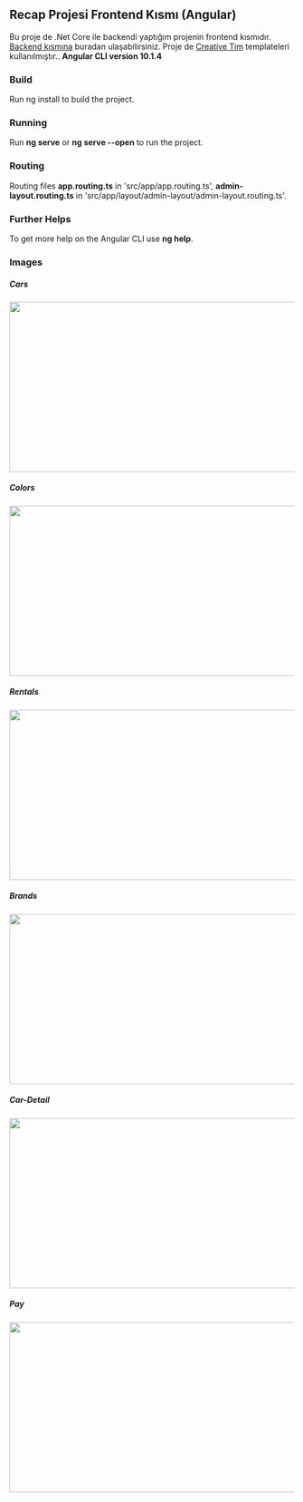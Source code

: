 ## Recap Projesi Frontend Kısmı (Angular)
  Bu proje de .Net Core ile backendi yaptığım projenin frontend kısmıdır. [Backend kısmına](https://github.com/mertcan14/ReCapProject) buradan ulaşabilirsiniz. Proje de [Creative Tim](https://www.creative-tim.com/) templateleri kullanılmıştır.. **Angular CLI version 10.1.4**


### Build
  Run ng install to build the project. 
  
### Running 
  Run **ng serve** or **ng serve --open** to run the project. 
  
### Routing
  Routing files **app.routing.ts** in 'src/app/app.routing.ts', **admin-layout.routing.ts** in 'src/app/layout/admin-layout/admin-layout.routing.ts'. 
### Further Helps
  To get more help on the Angular CLI use **ng help**.


### Images
  ##### Cars
  <img src="https://user-images.githubusercontent.com/61551987/112177915-652de400-8c0a-11eb-90a0-4c04b5885f6b.PNG" width="550" height="300">
  
  ##### Colors
  <img src="https://user-images.githubusercontent.com/61551987/112178028-8262b280-8c0a-11eb-82c0-9d95c79c3cc5.PNG" width="550" height="300">
  
  ##### Rentals
  <img src="https://user-images.githubusercontent.com/61551987/112180233-6b24c480-8c0c-11eb-8704-367237c38443.PNG" width="550" height="300">
  
  ##### Brands
  <img src="https://user-images.githubusercontent.com/61551987/112180273-7677f000-8c0c-11eb-9d7c-a28dc4931360.PNG" width="550" height="300">
  
  ##### Car-Detail
  <img src="https://user-images.githubusercontent.com/61551987/112180324-8263b200-8c0c-11eb-9a58-2f10361d49ce.PNG" width="550" height="300">
  
  ##### Pay
  <img src="https://user-images.githubusercontent.com/61551987/112180494-aa531580-8c0c-11eb-90aa-a02f93a30e02.PNG" width="550" height="300">
